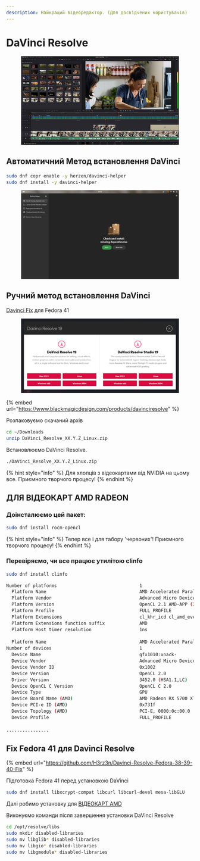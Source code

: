 ```yaml
---
description: Найкращий відеоредактор. (Для досвідчених користувачів)
---
```


# DaVinci Resolve

<figure><img src="../../.gitbook/assets/image (24).png" alt=""><figcaption></figcaption></figure>

## Автоматичний Метод встановлення DaVinci

```bash
sudo dnf copr enable -y herzen/davinci-helper
sudo dnf install -y davinci-helper
```

<figure><img src="../../.gitbook/assets/image (33).png" alt=""><figcaption></figcaption></figure>

## Ручний метод встановлення DaVinci

[Davinci Fix](davinci-resolve.md#fix-fedora-39-dlya-davinci-resolve-18.6-1) для Fedora 41

<figure><img src="../../.gitbook/assets/image (25).png" alt=""><figcaption></figcaption></figure>

{% embed url="https://www.blackmagicdesign.com/products/davinciresolve" %}

Розпаковуємо скачаний архів

```bash
cd ~/Downloads
unzip DaVinci_Resolve_XX.Y.Z_Linux.zip
```

Встановлюємо DaVinci Resolve.

```bash
./DaVinci_Resolve_XX.Y.Z_Linux.zip
```

{% hint style="info" %}
Для хлопців з відеокартами від NVIDIA на цьому все. Приємного творчого процесу!
{% endhint %}

## ДЛЯ ВІДЕОКАРТ AMD RADEON

### Доінсталюємо цей пакет:

```bash
sudo dnf install rocm-opencl
```

{% hint style="info" %}
Тепер все і для табору 'червоних'! Приємного творчого процесу!
{% endhint %}

### Перевіряємо, чи все працює утилітою clinfo

```bash
sudo dnf install clinfo
```

```bash
Number of platforms                               1
  Platform Name                                   AMD Accelerated Parallel Processing
  Platform Vendor                                 Advanced Micro Devices, Inc.
  Platform Version                                OpenCL 2.1 AMD-APP (3452.0)
  Platform Profile                                FULL_PROFILE
  Platform Extensions                             cl_khr_icd cl_amd_event_callback 
  Platform Extensions function suffix             AMD
  Platform Host timer resolution                  1ns

  Platform Name                                   AMD Accelerated Parallel Processing
Number of devices                                 1
  Device Name                                     gfx1010:xnack-
  Device Vendor                                   Advanced Micro Devices, Inc.
  Device Vendor ID                                0x1002
  Device Version                                  OpenCL 2.0 
  Driver Version                                  3452.0 (HSA1.1,LC)
  Device OpenCL C Version                         OpenCL C 2.0 
  Device Type                                     GPU
  Device Board Name (AMD)                         AMD Radeon RX 5700 XT
  Device PCI-e ID (AMD)                           0x731f
  Device Topology (AMD)                           PCI-E, 0000:0c:00.0
  Device Profile                                  FULL_PROFILE

................
```

## Fix Fedora 41 для Davinci Resolve <a href="#fix-fedora-39-dlya-davinci-resolve-18.6-1" id="fix-fedora-39-dlya-davinci-resolve-18.6-1"></a>

{% embed url="https://github.com/H3rz3n/Davinci-Resolve-Fedora-38-39-40-Fix" %}

Підготовка Fedora 41 перед установкою DaVinci

```bash
sudo dnf install libxcrypt-compat libcurl libcurl-devel mesa-libGLU
```

Далі робимо установку для [ВІДЕОКАРТ AMD](davinci-resolve.md#dlya-videokart-amd-radeon)

Виконуємо команди після завершення установки DaVinci Resolve

```bash
cd /opt/resolve/libs
sudo mkdir disabled-libraries
sudo mv libglib* disabled-libraries
sudo mv libgio* disabled-libraries
sudo mv libgmodule* disabled-libraries
```
